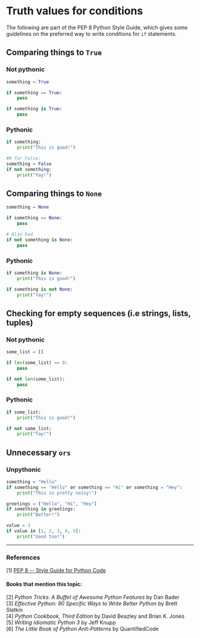 # Truth values for conditions
The following are part of the PEP 8 Python Style Guide, which gives some guidelines on the preferred way to write conditions for `if` statements.

## Comparing things to `True`
### Not pythonic
```py
something = True

if something == True:
    pass

if something is True:
    pass
```
### Pythonic
```py
if something:
    print("This is good!")

## for False:
something = False
if not something:
    print("Yay!")
```

## Comparing things to `None`
```py
something = None

if something == None:
    pass

# Also bad
if not something is None:
    pass

```
### Pythonic
```py
if something is None:
    print("This is good!")

if something is not None:
    print("Yay!")
```

## Checking for empty sequences (i.e strings, lists, tuples)
### Not pythonic
```py
some_list = []

if len(some_list) == 0:
    pass

if not len(some_list):
    pass

```

### Pythonic
```py
if some_list:
    print("This is good!")

if not some_list:
    print("Yay!")
```

## Unnecessary `ors`
### Unpythonic
```py
something = "Hello"
if something == "Hello" or something == "Hi" or something = "Hey":
    print("This is pretty noisy!")
```

```py
greetings = ["Hello", "Hi", "Hey"]
if something in greetings:
    print("Better!")

value = 3
if value in [1, 2, 3, 4, 5]:
    print("Good too!")
```
--- 

### References
[1] [PEP 8 -- Style Guide for Python Code](https://www.python.org/dev/peps/pep-0008/)

#### Books that mention this topic:
[2] *Python Tricks: A Buffet of Awesome Python Features* by Dan Bader  
[3] *Effective Python: 90 Specific Ways to Write Better Python* by Brett Slatkin  
[4] *Python Cookbook, Third Edition* by David Beazley and Brian K. Jones  
[5] *Writing Idiomatic Python 3* by Jeff Knupp  
[6] *The Little Book of Python Anti-Patterns* by QuantifiedCode  